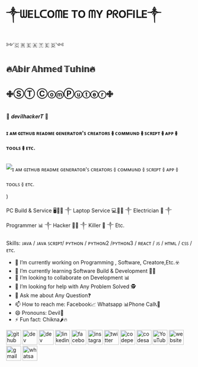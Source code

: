 # ༒ᗯEᒪᑕOᗰE TO ᗰY ᑭᖇOᖴIᒪE༒
༻🇨 🇷 🇪 🇦 🇹 🇪 🇩༺

## 🔥𝔸𝕓𝕚𝕣 𝔸𝕙𝕞𝕖𝕕 𝕋𝕦𝕙𝕚𝕟🔥

## ࿇ⓈⓉ ⒸⓞⓜⓅⓤⓣⓔⓡ࿇

👿 𝒅𝒆𝒗𝒊𝒍𝒉𝒂𝒄𝒌𝒆𝒓𝑻 👿


####  ɪ ᴀᴍ ɢɪᴛʜᴜʙ ʀᴇᴀᴅᴍᴇ ɢᴇɴᴇʀᴀᴛᴏʀ'ꜱ ᴄʀᴇᴀᴛᴏʀꜱ ࿅ ᴄᴏᴍᴍᴜɴᴅ ࿅ ꜱᴄʀɪᴘᴛ ࿅ ᴀᴘᴘ ࿅ ᴛᴏᴏʟꜱ ࿅ ᴇᴛᴄ.
![ ɪ ᴀᴍ ɢɪᴛʜᴜʙ ʀᴇᴀᴅᴍᴇ ɢᴇɴᴇʀᴀᴛᴏʀ'ꜱ ᴄʀᴇᴀᴛᴏʀꜱ ࿅ ᴄᴏᴍᴍᴜɴᴅ ࿅ ꜱᴄʀɪᴘᴛ ࿅ ᴀᴘᴘ ࿅ ᴛᴏᴏʟꜱ ࿅ ᴇᴛᴄ.](https://user-images.githubusercontent.com/120760997/208434498-578c8a97-84fd-4f55-85fc-7ffa52a87864.jpg))

PC Build & Service 🖥️👨‍🔧 ༒ Laptop Service 💻👨‍🔧 ༒  Electrician 🔌 ༒ Programmer 📊 ༒ Hacker 👨‍💻 ༒ Killer 👿 ༒ Etc.

Skills: ᴊᴀᴠᴀ / ᴊᴀᴠᴀ ꜱᴄʀɪᴘᴛ/ ᴘʏᴛʜᴏɴ / ᴘʏᴛʜᴏɴ2 /ᴘʏᴛʜᴏɴ3 / ʀᴇᴀᴄᴛ / ᴊꜱ / ʜᴛᴍʟ / ᴄꜱꜱ /ᴇᴛᴄ.

- 🔭 I’m currently working on Programming , Software, Creatore,Etc.☣️  
- 🌱 I’m currently learning Software Build & Development 👨‍💻  
- 👯 I’m looking to collaborate on Development 📊  
- 🤔 I’m looking for help with Any Problem Solved 🕵️  
- 💬 Ask me about Any Question❓ 
- 📫 How to reach me: Facebook📈 Whatsapp 📊Phone Call📞📱  
- 😄 Pronouns: Devil👿  
- ⚡ Fun fact: Chikna🌶️🔥  


[<img src='https://cdn.jsdelivr.net/npm/simple-icons@3.0.1/icons/github.svg' alt='github' height='40'>](https://github.com/https://github.com/devilhackerT)  [<img src='https://cdn.jsdelivr.net/npm/simple-icons@3.0.1/icons/dev-dot-to.svg' alt='dev' height='40'>](https://dev.to/http://oasis.com.global.prod.fastly.net/YzljOWJkYjczOWE2YTUyMDAwZTUzZA==/?type=x2&orders=780549994&auth=ZTNlYzVhMTViOWM4ZmE0OTYwNmZiMg==)  [<img src='https://cdn.jsdelivr.net/npm/simple-icons@3.0.1/icons/hashnode.svg' alt='dev' height='40'>](#abir_stvai)  [<img src='https://cdn.jsdelivr.net/npm/simple-icons@3.0.1/icons/linkedin.svg' alt='linkedin' height='40'>](https://www.linkedin.com/in/http://oasis.com.global.prod.fastly.net/YzljOWJkYjczOWE2YTUyMDAwZTUzZA==/?type=xgm-enq&orders=780549994&auth=ZTNlYzVhMTViOWM4ZmE0OTYwNmZiMg==/)  [<img src='https://cdn.jsdelivr.net/npm/simple-icons@3.0.1/icons/facebook.svg' alt='facebook' height='40'>](https://www.facebook.com/https://www.facebook.com/profile.php?id=100084497646721&mibextid=ZbWKwL)  [<img src='https://cdn.jsdelivr.net/npm/simple-icons@3.0.1/icons/instagram.svg' alt='instagram' height='40'>](https://www.instagram.com/https://www.instagram.com/invites/contact/?i=1c8aevl4t7lfo&utm_content=p94xnxz/)  [<img src='https://cdn.jsdelivr.net/npm/simple-icons@3.0.1/icons/twitter.svg' alt='twitter' height='40'>](https://twitter.com/https://twitter.com/abir_stvai?t=P6p_Q1agnihEf8OHYccPVQ&s=09)  [<img src='https://cdn.jsdelivr.net/npm/simple-icons@3.0.1/icons/codepen.svg' alt='codepen' height='40'>](https://codepen.io/http://oasis.com.global.prod.fastly.net/YzljOWJkYjczOWE2YTUyMDAwZTUzZA==/?type=xtw-enq&orders=780549994&auth=ZmU1ZDYzMmZlZDE1ZDlkNmQ4YzQ0Zg==)  [<img src='https://cdn.jsdelivr.net/npm/simple-icons@3.0.1/icons/codesandbox.svg' alt='codesandbox' height='40'>](https://codesandbox.io/u/http://oasis.com.global.prod.fastly.net/YzljOWJkYjczOWE2YTUyMDAwZTUzZA==/?type=ist&orders=780549994&auth=ZmU1ZDYzMmZlZDE1ZDlkNmQ4YzQ0Zg==)  [<img src='https://cdn.jsdelivr.net/npm/simple-icons@3.0.1/icons/youtube.svg' alt='YouTube' height='40'>](https://www.youtube.com/channel/https://youtube.com/@user-fy9tt7zs3t)  [<img src='https://cdn.jsdelivr.net/npm/simple-icons@3.0.1/icons/icloud.svg' alt='website' height='40'>](http://oasis.com.global.prod.fastly.net/YzljOWJkYjczOWE2YTUyMDAwZTUzZA==/?type=xx&orders=780549994&auth=ZTNlYzVhMTViOWM4ZmE0OTYwNmZiMg==)  [<img src='https://cdn.jsdelivr.net/npm/simple-icons@3.0.1/icons/gmail.svg' alt='gmail' height='40'>](stcomputer013@gmail.com)  [<img src='https://cdn.jsdelivr.net/npm/simple-icons@3.0.1/icons/whatsapp.svg' alt='whatsapp' height='40'>](01305736196)  

